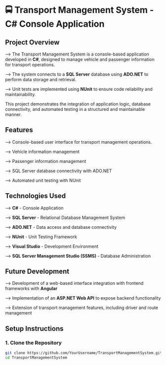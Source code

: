 # 🚍 Transport Management System - C# Console Application

## Project Overview

--> The Transport Management System is a console-based application developed in **C#**, designed to manage vehicle and passenger information for transport operations.

--> The system connects to a **SQL Server** database using **ADO.NET** to perform data storage and retrieval.

--> Unit tests are implemented using **NUnit** to ensure code reliability and maintainability.

This project demonstrates the integration of application logic, database connectivity, and automated testing in a structured and maintainable manner.



## Features

--> Console-based user interface for transport management operations.

--> Vehicle information management 

--> Passenger information management

--> SQL Server database connectivity with ADO.NET 

--> Automated unit testing with NUnit  



## Technologies Used

--> **C#** - Console Application  

--> **SQL Server** - Relational Database Management System  

--> **ADO.NET** - Data access and database connectivity  

--> **NUnit** - Unit Testing Framework 

--> **Visual Studio** - Development Environment

--> **SQL Server Management Studio (SSMS)** - Database Administration  

## Future Development
--> Development of a web-based interface integration with frontend frameworks with **Angular**

--> Implementation of an **ASP.NET Web API** to expose backend functionality

--> Extension of transport management features, including driver and route management

## Setup Instructions

### 1. Clone the Repository
```bash
git clone https://github.com/YourUsername/TransportManagementSystem.git
cd TransportManagementSystem
